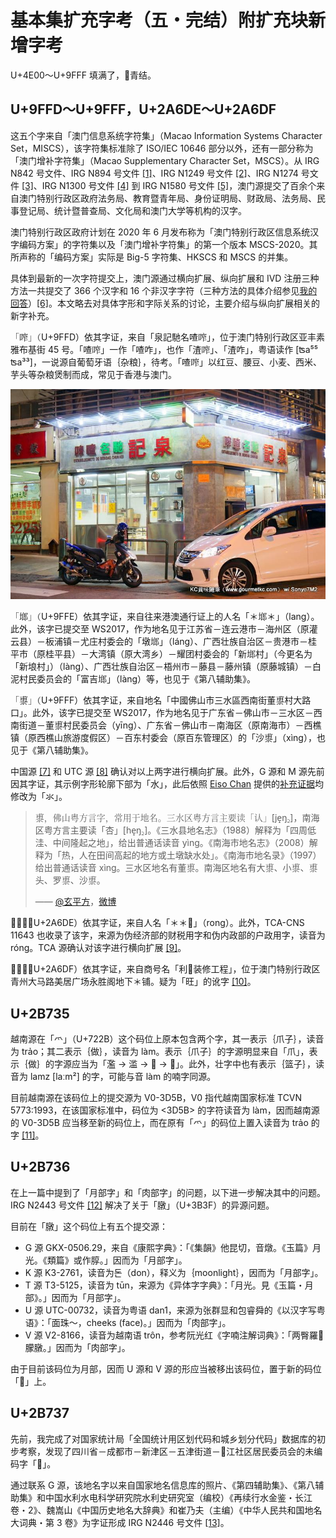# 基本集扩充字考（五・完结）附扩充块新增字考

U+4E00～U+9FFF 填满了，👴青结。

## U+9FFD～U+9FFF，U+2A6DE～U+2A6DF

这五个字来自「澳门信息系统字符集」（Macao Information Systems Character Set，MISCS），该字符集标准除了 ISO/IEC 10646 部分以外，还有一部分称为「澳门增补字符集」（Macao Supplementary Character Set，MSCS）。从 IRG N842 号文件、IRG N894 号文件 [[1]](https://drive.google.com/file/d/1mssqlmU7AfXN3nKhwl7XcJ5HNw__Gvp_/view?usp=sharing)、IRG N1249 号文件 [[2]](https://drive.google.com/uc?id=1yGYZ4Sm0qwBOHLXiW_278uN7La-qF1SD&export=download)、IRG N1274 号文件 [[3]](https://drive.google.com/uc?id=1yGVichbElyimKwfz-a6Yia_-d7EvccuI&export=download)、IRG N1300 号文件 [[4]](https://drive.google.com/uc?id=1p0KMOxB-YEDaRWQpvnmOoPxVdQO4t99C&export=download) 到 IRG N1580 号文件 [[5]](https://drive.google.com/uc?id=1DswyUpn490aICb8xp1jzUhJNIXPHcctL&export=download)，澳门源提交了百余个来自澳门特别行政区政府法务局、教育暨青年局、身份证明局、财政局、法务局、民事登记局、统计暨普查局、文化局和澳门大学等机构的汉字。

澳门特别行政区政府计划在 2020 年 6 月发布称为「澳门特别行政区信息系统汉字编码方案」的字符集以及「澳门增补字符集」的第一个版本 MSCS-2020。其所声称的「编码方案」实际是 Big-5 字符集、HKSCS 和 MSCS 的并集。

具体到最新的一次字符提交上，澳门源通过横向扩展、纵向扩展和 IVD 注册三种方法一共提交了 366 个汉字和 16 个非汉字字符（三种方法的具体介绍参见[我的回答](https://www.zhihu.com/question/20027513/answer/1158418794)）[[6]](https://appsrv.cse.cuhk.edu.hk/~irg/irg/irg53/IRGN2430.pdf)。本文略去对具体字形和字际关系的讨论，主要介绍与纵向扩展相关的新字补充。

「鿽」（U+9FFD）依其字证，来自「泉記馳名喳鿽」，位于澳门特别行政区亚丰素雅布基街 45 号。「喳鿽」一作「喳咋」，也作「渣鿽」、「渣咋」，粤语读作 [ʦa⁵⁵ ʦa³³]，一说源自葡萄牙语｛杂粮｝，待考。「喳鿽」以红豆、腰豆、小麦、西米、芋头等杂粮煲制而成，常见于香港与澳门。

<div style="text-align: center;">

![](/005/005-001.jpg)
</div>

「鿾」（U+9FFE）依其字证，来自往来港澳通行证上的人名「＊鿾＊」（lang）。此外，该字已提交至 WS2017，作为地名见于江苏省－连云港市－海州区（原灌云县）－板浦镇－尤庄村委会的「墩鿾」（láng）、广西壮族自治区－贵港市－桂平市（原桂平县）－大湾镇（原大湾乡）－耀团村委会的「新鿾村」（今更名为「新埌村」）（làng）、广西壮族自治区－梧州市－藤县－藤州镇（原藤城镇）－白泥村民委员会的「富吉鿾」（làng）等，也见于《第八辅助集》。

「鿿」（U+9FFF）依其字证，来自地名「中國佛山市三水區西南街董鿿村大路口」。此外，该字已提交至 WS2017，作为地名见于广东省－佛山市－三水区－西南街道－董鿿村民委员会（yīng）、广东省－佛山市－南海区（原南海市）－西樵镇（原西樵山旅游度假区）－百东村委会（原百东管理区）的「沙鿿」（xìng），也见于《第八辅助集》。

中国源 [[7]](https://www.unicode.org/L2/L2020/20265-irgn2441-src-ideographs.pdf) 和 UTC 源 [[8]](https://appsrv.cse.cuhk.edu.hk/~irg/irg/irg53/IRGN2439.pdf) 确认对以上两字进行横向扩展。此外，G 源和 M 源先前因其字证，其示例字形轮廓下部为「水」，此后依照 [Eiso Chan](https://github.com/eisoch) 提供的[补充证据](https://mp.weixin.qq.com/s?__biz=MzI0NjA5NTM3Nw==&mid=2650952500&idx=1&sn=061bf48db24210aadd980222068d37e5&chksm=f2b2784ac5c5f15c0d0bfe71dc29b257cc9b7fcd924c2ffd08380037afc0f5710bff935a248a&srcid=0706LXD1X7qTzl4fHQnj5cIV&sharer_sharetime=1594031538192&sharer_shareid=4e59d67870d0c29320754ddc1f3fbf71&exportkey=AXLl15ujvHIYa7oOedeM8tU%3D&pass_ticket=lJRK5Cg75enQmM7ejjsB8TST8AFgfk5gfa2cbDBqpIE8DQpCFp08YllJbh1uxpfR)均修改为「氺」。

> 鿿，佛山粤方言字，常用于地名。三水区粤方言主要读「认」[je̝ŋ꜇]，南海区粤方言主要读「杏」[he̝ŋ꜇]。《三水县地名志》（1988）解释为「四周低洼、中间隆起之地」，给出普通话读音 yìng。《南海市地名志》（2008）解释为「热，人在田间高起的地方或土墩缺水处」。《南海市地名录》（1997）给出普通话读音 xìng。三水区地名有董鿿。南海区地名有大鿿、小鿿、鿿头、罗鿿、沙鿿。
> 
> —— [@玄平方](https://www.zhihu.com/people/baipingfang)，[微博](https://m.weibo.cn/status/4523745518442979?wm=3333_2001&from=10B2099020&sourcetype=qq)

「𪛞」（U+2A6DE）依其字证，来自人名「＊＊𪛞」（rong）。此外，TCA-CNS 11643 也收录了该字，来源为伪经济部的财税用字和伪内政部的户政用字，读音为 róng。TCA 源确认对该字进行横向扩展 [[9]](https://appsrv.cse.cuhk.edu.hk/~irg/irg/irg53/IRGN2433RaProposalonTCA'sUNCcharacter.pdf)。

「𪛟」（U+2A6DF）依其字证，来自商号名「利𪛟装修工程」，位于澳门特别行政区青州大马路美居广场永胜阁地下＊铺。疑为「旺」的讹字 [[10]](https://appsrv.cse.cuhk.edu.hk/~irg/irg/irg53/IRGN2430EisoFeedback.pdf)。

## U+2B735

越南源在「爫」（U+722B）这个码位上原本包含两个字，其一表示｛爪子｝，读音为 trảo；其二表示｛做｝，读音为 làm。表示｛爪子｝的字源明显来自「爪」，表示｛做｝的字源应当为「濫 → 滥 → 𪵯 → 𫜵」。此外，壮字中也有表示｛篮子｝，读音为 lamz [laːm²] 的字，可能与音 làm 的喃字同源。

目前越南源在该码位上的提交源为 V0-3D5B，V0 指代越南国家标准 TCVN 5773:1993，在该国家标准中，码位为 <3D5B> 的字符读音为 làm，因而越南源的 V0-3D5B 应当移至新的码位上，而在原有「爫」的码位上置入读音为 trảo 的字 [[11]](https://drive.google.com/file/d/162T5y6gcrzmECaaOV9nqSt0V0PDp0NEf/view?usp=sharing)。

## U+2B736

在上一篇中提到了「月部字」和「肉部字」的问题，以下进一步解决其中的问题。IRG N2443 号文件 [[12]](https://appsrv.cse.cuhk.edu.hk/~irg/irg/irg53/IRGN2443_3B3F_disunify.pdf) 解决了关于「㬿」（U+3B3F）的异源问题。

目前在「㬿」这个码位上有五个提交源：

-   G 源 GKX-0506.29，来自《康熙字典》：「《集韻》他昆切，音燉。《玉篇》月光。《類篇》或作朜。」因而为「月部字」。
-   K 源 K3-2761，读音为돈（don），释义为｛moonlight｝，因而为「月部字」。
-   T 源 T3-5125，读音为 tūn，来源为《异体字字典》：「月光。見《玉篇・月部》。」因而为「月部字」。
-   U 源 UTC-00732，读音为粤语 dan1，来源为张群显和包睿舜的《以汉字写粤语》：「面珠～，cheeks (face)。」因而为「肉部字」。
-   V 源 V2-8166，读音为越南语 trôn，参考阮光红《字喃注解词典》：「两臀羅𠄩朦㬿。」因而为「肉部字」。

由于目前该码位为月部，因而 U 源和 V 源的形应当被移出该码位，置于新的码位「𫜶」上。

## U+2B737

先前，我完成了对国家统计局「全国统计用区划代码和城乡划分代码」数据库的初步考察，发现了四川省－成都市－新津区－五津街道－𫜷江社区居民委员会的未编码字「𫜷」。

通过联系 G 源，该地名字以来自国家地名信息库的照片、《第四辅助集》、《第八辅助集》和中国水利水电科学研究院水利史研究室（编校）《再续行水金鉴・长江卷・2》、魏嵩山《中国历史地名大辞典》和崔乃夫（主编）《中华人民共和国地名大词典・第 3 卷》为字证形成 IRG N2446 号文件 [[13]](https://appsrv.cse.cuhk.edu.hk/~irg/irg/irg53/IRGN2446UNCProposalforOneG-SourceIdeograph.pdf)。
